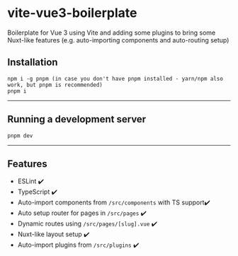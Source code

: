 # vite-vue3-boilerplate

Boilerplate for Vue 3 using Vite and adding some plugins to bring some Nuxt-like features
(e.g. auto-importing components and auto-routing setup)

## Installation

```
npm i -g pnpm (in case you don't have pnpm installed - yarn/npm also work, but pnpm is recommended)
pnpm i
```

---

## Running a development server

```
pnpm dev
```

---

## Features

- ESLint ✔️
- TypeScript ✔️
- Auto-import components from `/src/components` with TS support✔️
- Auto setup router for pages in `/src/pages` ✔️
- Dynamic routes using `/src/pages/[slug].vue` ✔️
- Nuxt-like layout setup ✔️
- Auto-import plugins from `/src/plugins` ✔️

